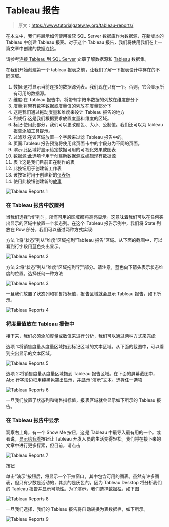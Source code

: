 # Tableau 报告

> 原文：<https://www.tutorialgateway.org/tableau-reports/>

在本文中，我们将展示如何使用微软 SQL Server 数据库作为数据源，在新版本的 Tableau 中创建 Tableau 报表。对于这个 Tableau 报告，我们将使用我们在上一篇文章中创建的数据连接。

请参考[连接 Tableau 到 SQL Server](https://www.tutorialgateway.org/connecting-tableau-to-sql-server/) 文章了解数据源和 [Tableau](https://www.tutorialgateway.org/tableau/) 数据集。

在我们开始创建第一个 tableau 报表之前，让我们了解一下报表设计中存在的不同区域。

1.  数据:这将显示当前连接的数据源列表。我们现在只有一个。否则，它会显示所有可用的数据源。
2.  维度:在 Tableau 报告中，将带有字符串数据的列放在维度部分下
3.  度量:将带有数字数据或度量值的列放在度量部分下
4.  这是我们通过拖动度量和维度来设计 Tableau 报告的地方
5.  列或行:这是我们根据要求放置度量和维度的区域。
6.  标记:使用此部分，我们可以更改颜色、大小、公制值。我们还可以为 tableau 报告添加工具提示。
7.  过滤器:在该区域放置一个字段来过滤 Tableau 报告中的。
8.  页面:Tableau 报告预览将使用此页面卡中的字段分为不同的页面。
9.  演示:此区域将显示给定数据可用的可视化效果或图表
10.  数据源:此选项卡用于创建新数据源或编辑现有数据源
11.  表 1:这是我们目前正在制作的表
12.  此按钮用于创建新工作表
13.  该按钮将用于创建新的[仪表板](https://www.tutorialgateway.org/create-a-dashboard-in-tableau/)
14.  使用此按钮创建新的[故事](https://www.tutorialgateway.org/create-story-tableau/)

![Tableau Reports 1](img/41695ec12358fb637d3ec363229fc53f.png)

### 在 Tableau 报告中放置列

当我们选择“州”列时，所有可用的区域都将高亮显示。这意味着我们可以在任何突出显示的区域中放置一个状态列。在这个 Tableau 报告示例中，我们将 State 列放在 Row 部分，我们可以通过两种方式实现:

方法 1:将“状态”列从“维度”区域拖到“Tableau 报告”区域。从下面的截图中，可以看到行字段用蓝色突出显示。

![Tableau Reports 2](img/f1ecd432f80d910ce5b031d6d27fad41.png)

方法 2:将“状态”列从“维度”区域拖到“行”部分。请注意，蓝色向下箭头表示状态维度的位置。选择任何一种方法

![Tableau Reports 3](img/1540a52772c145dbbffef846472ac5e5.png)

一旦我们放置了状态列和销售指标值，报告区域就会显示 Tableau 报告，如下所示。

![Tableau Reports 4](img/652ae6ba34bfc2489989a25140ca5608.png)

### 将度量值放在 Tableau 报告中

接下来，我们必须添加度量或数值来进行分析，我们可以通过两种方式来完成:

选项 1:将销售度量从度量区域拖到标记区域的文本区域。从下面的截图中，可以看到突出显示的文本区域。

![Tableau Reports 5](img/b51cd10a17f83af4d9e757a654bf4588.png)

选项 2:将销售度量从度量区域拖到 Tableau 报告区域。在下面的屏幕截图中，Abc 行字段边框用纯黑色突出显示，并显示“演示”文本。选择任一选项

![Tableau Reports 6](img/f45db91dfcc831bf22afef7193e62d6f.png)

一旦我们放置了状态列和销售指标值，报表区域就会显示如下所示的 Tableau 报告。

### 在 Tableau 报告中显示

观察右上角，有一个 Show Me 按钮，这是 Tableau 中最导入最有用的一个。或者说，[显示给我看](https://www.tutorialgateway.org/tableau-show-me/)按钮让 Tableau 开发人员的生活变得轻松。我们将在接下来的文章中进行更多探索，但目前，请点击

![Tableau Reports 7](img/dd59654da3ad07f9a38cffe6910db862.png)

按钮

单击“演示”按钮后，将显示一个下拉窗口，其中包含可用的图表。虽然有许多图表，但只有少数是活动的，其余的是灰色的，因为 Tableau Desktop 将分析我们的 Tableau 报告并显示可能性。为了演示，我们选择[数据栏](https://www.tutorialgateway.org/bar-chart-in-tableau/)，如下图

![Tableau Reports 8](img/49504011928ec0154dc638ed0f888b62.png)

一旦我们选择，我们的 Tableau 报告将自动转换为表数据栏，如下所示。

![Tableau Reports 9](img/e5d8ba99767fbbccf5c81d4d29b703d5.png)